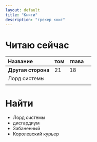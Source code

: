 ```yaml
---
layout: default
title: "Книги"
description: "трекер книг"
---
```


# Читаю сейчас

 | Название           | том | глава |     |
| :----------------- | --- | ----- | --- |
| **Другая сторона** | 21  | 18    |     |
| Лорд системы  |     |       |     |
|                    |     |       |     |


# Найти

- Лорд системы 
- дисгардиум 
- Забаненный 
- Королевский курьер 
